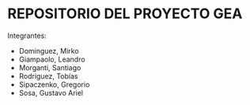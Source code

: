 # REPOSITORIO DEL PROYECTO GEA

Integrantes:
- Dominguez, Mirko
- Giampaolo, Leandro
- Morganti, Santiago
- Rodriguez, Tobías
- Sipaczenko, Gregorio
- Sosa, Gustavo Ariel